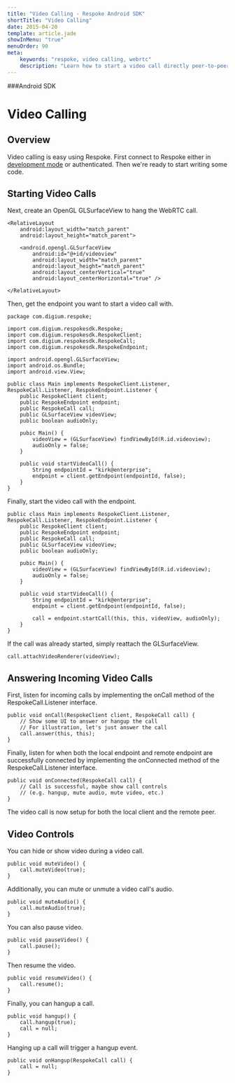 ```yaml
---
title: "Video Calling - Respoke Android SDK"
shortTitle: "Video Calling"
date: 2015-04-20
template: article.jade
showInMenu: "true"
menuOrder: 90
meta:
    keywords: "respoke, video calling, webrtc"
    description: "Learn how to start a video call directly peer-to-peer"
---
```


###Android SDK
# Video Calling

## Overview

Video calling is easy using Respoke. First connect to Respoke either in [development mode](/client/android/getting-started.html) or authenticated. Then we're ready to start writing some code.

## Starting Video Calls

Next, create an OpenGL GLSurfaceView to hang the WebRTC call.

```
<RelativeLayout
    android:layout_width="match_parent"
    android:layout_height="match_parent">

    <android.opengl.GLSurfaceView
        android:id="@+id/videoview"
        android:layout_width="match_parent"
        android:layout_height="match_parent"
        android:layout_centerVertical="true"
        android:layout_centerHorizontal="true" />

</RelativeLayout>
```

Then, get the endpoint you want to start a video call with.

    package com.digium.respoke;

    import com.digium.respokesdk.Respoke;
    import com.digium.respokesdk.RespokeClient;
    import com.digium.respokesdk.RespokeCall;
    import com.digium.respokesdk.RespokeEndpoint;
    
    import android.opengl.GLSurfaceView;
    import android.os.Bundle;
    import android.view.View;

    public class Main implements RespokeClient.Listener, RespokeCall.Listener, RespokeEndpoint.Listener {
        public RespokeClient client;
        public RespokeEndpoint endpoint;
        public RespokeCall call;
        public GLSurfaceView videoView;
        public boolean audioOnly;
        
        pubic Main() {
            videoView = (GLSurfaceView) findViewById(R.id.videoview);
            audioOnly = false;
        }
        
        public void startVideoCall() {
            String endpointId = "kirk@enterprise";       
            endpoint = client.getEndpoint(endpointId, false);
        }
    }

Finally, start the video call with the endpoint.

    public class Main implements RespokeClient.Listener, RespokeCall.Listener, RespokeEndpoint.Listener {
        public RespokeClient client;
        public RespokeEndpoint endpoint;
        public RespokeCall call;
        public GLSurfaceView videoView;
        public boolean audioOnly;
        
        pubic Main() {
            videoView = (GLSurfaceView) findViewById(R.id.videoview);
            audioOnly = false;
        }

        public void startVideoCall() {
            String endpointId = "kirk@enterprise";       
            endpoint = client.getEndpoint(endpointId, false);
            
            call = endpoint.startCall(this, this, videoView, audioOnly);
        }
    }

If the call was already started, simply reattach the GLSurfaceView.
    
    call.attachVideoRenderer(videoView);

## Answering Incoming Video Calls

First, listen for incoming calls by implementing the onCall method of the RespokeCall.Listener interface.

    public void onCall(RespokeClient client, RespokeCall call) {
        // Show some UI to answer or hangup the call
        // For illustration, let's just answer the call
        call.answer(this, this);
    }

Finally, listen for when both the local endpoint and remote endpoint are successfully connected by implementing the onConnected method of the RespokeCall.Listener interface.

    public void onConnected(RespokeCall call) {
        // Call is successful, maybe show call controls 
        // (e.g. hangup, mute audio, mute video, etc.)
    }
    
The video call is now setup for both the local client and the remote peer.

## Video Controls

You can hide or show video during a video call.

    public void muteVideo() {
        call.muteVideo(true);
    }
    
Additionally, you can mute or unmute a video call's audio.

    public void muteAudio() {
        call.muteAudio(true);
    }
    
You can also pause video.

    public void pauseVideo() {
        call.pause();
    }
    
Then resume the video.

    public void resumeVideo() {
        call.resume();
    }
    
Finally, you can hangup a call.

    public void hangup() {
        call.hangup(true);
        call = null;
    }
    
Hanging up a call will trigger a hangup event.

    public void onHangup(RespokeCall call) {
        call = null;
    }